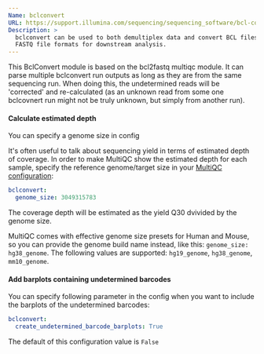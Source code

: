 ```yaml
---
Name: bclconvert
URL: https://support.illumina.com/sequencing/sequencing_software/bcl-convert.html
Description: >
  bclconvert can be used to both demultiplex data and convert BCL files to
  FASTQ file formats for downstream analysis.
---
```


This BclConvert module is based on the bcl2fastq multiqc module. It can parse multiple
bclconvert run outputs as long as they are from the same sequencing run. When doing this,
the undetermined reads will be 'corrected' and re-calculated (as an unknown read from
some one bclcovnert run might not be truly unknown, but simply from another run).

#### Calculate estimated depth

You can specify a genome size in config

It's often useful to talk about sequencing yield in terms of estimated depth of coverage.
In order to make MultiQC show the estimated depth for each sample, specify the reference genome/target size in your [MultiQC configuration](http://multiqc.info/docs/#configuring-multiqc):

```yaml
bclconvert:
  genome_size: 3049315783
```

The coverage depth will be estimated as the yield Q30 dvivided by the genome size.

MultiQC comes with effective genome size presets for Human and Mouse, so you can
provide the genome build name instead, like this: `genome_size: hg38_genome`. The
following values are supported: `hg19_genome`, `hg38_genome`, `mm10_genome`.

#### Add barplots containing undetermined barcodes

You can specify following parameter in the config when you want to include the barplots of the undetermined barcodes:

```yaml
bclconvert:
  create_undetermined_barcode_barplots: True
```

The default of this configuration value is `False`